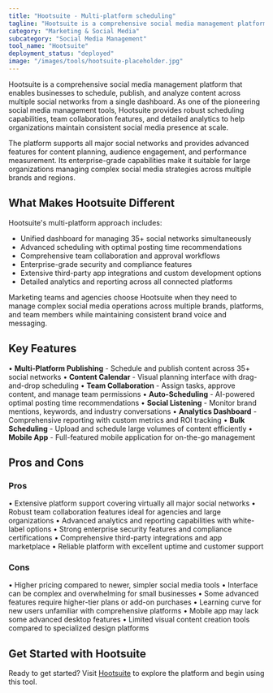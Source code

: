 ```yaml
---
title: "Hootsuite - Multi-platform scheduling"
tagline: "Hootsuite is a comprehensive social media management platform that enables businesses to schedule, publish, and analyze content across multiple social networks from a single dashboard..."
category: "Marketing & Social Media"
subcategory: "Social Media Management"
tool_name: "Hootsuite"
deployment_status: "deployed"
image: "/images/tools/hootsuite-placeholder.jpg"
---
```


Hootsuite is a comprehensive social media management platform that enables businesses to schedule, publish, and analyze content across multiple social networks from a single dashboard. As one of the pioneering social media management tools, Hootsuite provides robust scheduling capabilities, team collaboration features, and detailed analytics to help organizations maintain consistent social media presence at scale.

The platform supports all major social networks and provides advanced features for content planning, audience engagement, and performance measurement. Its enterprise-grade capabilities make it suitable for large organizations managing complex social media strategies across multiple brands and regions.

## What Makes Hootsuite Different

Hootsuite's multi-platform approach includes:
- Unified dashboard for managing 35+ social networks simultaneously
- Advanced scheduling with optimal posting time recommendations
- Comprehensive team collaboration and approval workflows
- Enterprise-grade security and compliance features
- Extensive third-party app integrations and custom development options
- Detailed analytics and reporting across all connected platforms

Marketing teams and agencies choose Hootsuite when they need to manage complex social media operations across multiple brands, platforms, and team members while maintaining consistent brand voice and messaging.

## Key Features

• **Multi-Platform Publishing** - Schedule and publish content across 35+ social networks
• **Content Calendar** - Visual planning interface with drag-and-drop scheduling
• **Team Collaboration** - Assign tasks, approve content, and manage team permissions
• **Auto-Scheduling** - AI-powered optimal posting time recommendations
• **Social Listening** - Monitor brand mentions, keywords, and industry conversations
• **Analytics Dashboard** - Comprehensive reporting with custom metrics and ROI tracking
• **Bulk Scheduling** - Upload and schedule large volumes of content efficiently
• **Mobile App** - Full-featured mobile application for on-the-go management

## Pros and Cons

### Pros
• Extensive platform support covering virtually all major social networks
• Robust team collaboration features ideal for agencies and large organizations
• Advanced analytics and reporting capabilities with white-label options
• Strong enterprise security features and compliance certifications
• Comprehensive third-party integrations and app marketplace
• Reliable platform with excellent uptime and customer support

### Cons
• Higher pricing compared to newer, simpler social media tools
• Interface can be complex and overwhelming for small businesses
• Some advanced features require higher-tier plans or add-on purchases
• Learning curve for new users unfamiliar with comprehensive platforms
• Mobile app may lack some advanced desktop features
• Limited visual content creation tools compared to specialized design platforms

## Get Started with Hootsuite

Ready to get started? Visit [Hootsuite](https://hootsuite.com/) to explore the platform and begin using this tool.